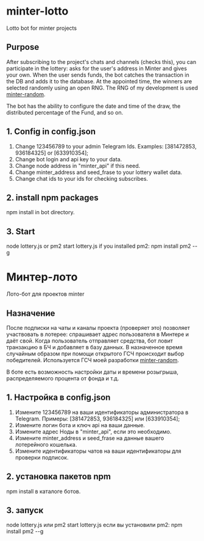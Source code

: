 # minter-lotto
 Lotto bot for minter projects

## Purpose
After subscribing to the project's chats and channels (checks this), you can participate in the lottery: asks for the user's address in Minter and gives your own. When the user sends funds, the bot catches the transaction in the DB and adds it to the database. At the appointed time, the winners are selected randomly using an open RNG.
The RNG of my development is used [minter-random](https://github.com/denis-skripnik/minter_random).

The bot has the ability to configure the date and time of the draw, the distributed percentage of the Fund, and so on.

## 1. Config in config.json
1. Change 123456789 to your admin Telegram Ids.
Examples:
[381472853, 936184325]
or
[633910354];
2. Change bot login and api key to your data.
3. Change node address in "minter_api" if this need.
4. Change minter_address and seed_frase to your lottery wallet data.
5. Change chat ids to your ids for checking subscribes.

## 2. install npm packages
npm install
in bot directory.

## 3. Start
node lottery.js
or
pm2 start lottery.js
if you installed pm2:
npm install pm2 --g

# Минтер-лото
Лото-бот для проектов minter

## Назначение
После подписки на чаты и каналы проекта (проверяет это) позволяет участвовать в лотерее: спрашивает адрес пользователя в Минтере и даёт свой. Когда пользователь отправляет средства, бот ловит транзакцию в БЧ и добавляет в базу данных. В назначенное время случайным образом при помощи открытого ГСЧ происходит выбор победителей.
Используется ГСЧ моей разработки [minter-random](https://github.com/denis-skripnik/minter_random).

В боте есть возможность настройки даты и времени розыгрыша, распределяемого процента от фонда и т.д.

## 1. Настройка в config.json
1. Измените 123456789 на ваши идентификаторы администратора в Telegram.
Примеры:
[381472853, 936184325]
или
[633910354];
2. Измените логин бота и ключ api на ваши данные.
3. Измените адрес Ноды в "minter_api", если это необходимо.
4. Измените minter_address и seed_frase на данные вашего лотерейного кошелька.
5. Измените идентификаторы чатов на ваши идентификаторы для проверки подписок.

## 2. установка пакетов npm
npm install
в каталоге ботов.

## 3. запуск
node lottery.js
или
pm2 start lottery.js
если вы установили pm2:
npm install pm2 --g